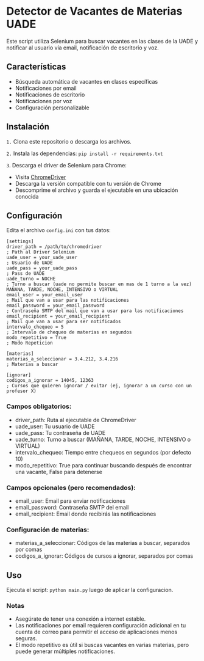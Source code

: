 # Detector de Vacantes de Materias UADE

Este script utiliza Selenium para buscar vacantes en las clases de la UADE y notificar al usuario vía email, notificación de escritorio y voz.

## Características

- Búsqueda automática de vacantes en clases específicas
- Notificaciones por email
- Notificaciones de escritorio
- Notificaciones por voz
- Configuración personalizable

## Instalación

```1.``` Clona este repositorio o descarga los archivos.

```2.``` Instala las dependencias: ```pip install -r requirements.txt```

```3```. Descarga el driver de Selenium para Chrome:
- Visita [ChromeDriver](https://googlechromelabs.github.io/chrome-for-testing/#stable)
- Descarga la versión compatible con tu versión de Chrome
- Descomprime el archivo y guarda el ejecutable en una ubicación conocida

## Configuración

Edita el archivo `config.ini` con tus datos:

```
[settings]
driver_path = /path/to/chromedriver
; Path al Driver Selenium
uade_user = your_uade_user
; Usuario de UADE
uade_pass = your_uade_pass
; Pass de UADE
uade_turno = NOCHE
; Turno a buscar (uade no permite buscar en mas de 1 turno a la vez) MAÑANA, TARDE, NOCHE, INTENSIVO o VIRTUAL
email_user = your_email_user
; Mail que van a usar para las notificaciones
email_password = your_email_password
; Contraseña SMTP del mail que van a usar para las notificaciones
email_recipient = your_email_recipient
; Mail que van a usar para ser notificados
intervalo_chequeo = 5
; Intervalo de chequeo de materias en segundos
modo_repetitivo = True
; Modo Repeticion

[materias]
materias_a_seleccionar = 3.4.212, 3.4.216
; Materias a buscar

[ignorar]
codigos_a_ignorar = 14045, 12363
; Cursos que quieren ignorar / evitar (ej, ignorar a un curso con un profesor X)
```

### Campos obligatorios:
- driver_path: Ruta al ejecutable de ChromeDriver
- uade_user: Tu usuario de UADE
- uade_pass: Tu contraseña de UADE
- uade_turno: Turno a buscar (MAÑANA, TARDE, NOCHE, INTENSIVO o VIRTUAL)
- intervalo_chequeo: Tiempo entre chequeos en segundos (por defecto 10)
- modo_repetitivo: True para continuar buscando después de encontrar una vacante, False para detenerse

### Campos opcionales (pero recomendados):
- email_user: Email para enviar notificaciones
- email_password: Contraseña SMTP del email
- email_recipient: Email donde recibirás las notificaciones
### Configuración de materias:
- materias_a_seleccionar: Códigos de las materias a buscar, separados por comas
- codigos_a_ignorar: Códigos de cursos a ignorar, separados por comas

## Uso
Ejecuta el script: ```python main.py``` luego de aplicar la configuracion.

### Notas
- Asegúrate de tener una conexión a internet estable.
- Las notificaciones por email requieren configuración adicional en tu cuenta de correo para permitir el acceso de aplicaciones menos seguras.
- El modo repetitivo es útil si buscas vacantes en varias materias, pero puede generar múltiples notificaciones.


